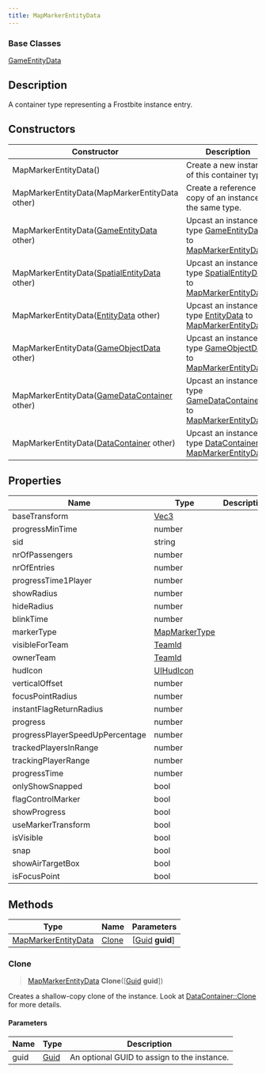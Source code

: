 ```yaml
---
title: MapMarkerEntityData
---
```

### Base Classes

[GameEntityData](/vext/ref/fb/gameentitydata/)

## Description

A container type representing a Frostbite instance entry.

## Constructors

| Constructor                                                                    | Description                                                                                                                   |
| ------------------------------------------------------------------------------ | ----------------------------------------------------------------------------------------------------------------------------- |
| MapMarkerEntityData()                                                          | Create a new instance of this container type.                                                                                 |
| MapMarkerEntityData(MapMarkerEntityData other)                                 | Create a reference copy of an instance of the same type.                                                                      |
| MapMarkerEntityData([GameEntityData](/vext/ref/fb/gameentitydata/) other)                    | Upcast an instance of type [GameEntityData](/vext/ref/fb/gameentitydata/) to [MapMarkerEntityData](/vext/ref/fb/mapmarkerentitydata/).                    |
| MapMarkerEntityData([SpatialEntityData](/vext/ref/fb/spatialentitydata/) other)              | Upcast an instance of type [SpatialEntityData](/vext/ref/fb/spatialentitydata/) to [MapMarkerEntityData](/vext/ref/fb/mapmarkerentitydata/).              |
| MapMarkerEntityData([EntityData](/vext/ref/fb/entitydata/) other)                            | Upcast an instance of type [EntityData](/vext/ref/fb/entitydata/) to [MapMarkerEntityData](/vext/ref/fb/mapmarkerentitydata/).                            |
| MapMarkerEntityData([GameObjectData](/vext/ref/fb/gameobjectdata/) other)                    | Upcast an instance of type [GameObjectData](/vext/ref/fb/gameobjectdata/) to [MapMarkerEntityData](/vext/ref/fb/mapmarkerentitydata/).                    |
| MapMarkerEntityData([GameDataContainer](/vext/ref/fb/gamedatacontainer/) other)              | Upcast an instance of type [GameDataContainer](/vext/ref/fb/gamedatacontainer/) to [MapMarkerEntityData](/vext/ref/fb/mapmarkerentitydata/).              |
| MapMarkerEntityData([DataContainer](/vext/ref/shared/class/datacontainer) other) | Upcast an instance of type [DataContainer](/vext/ref/shared/class/datacontainer) to [MapMarkerEntityData](/vext/ref/fb/mapmarkerentitydata/). |

## Properties

| Name                            | Type                              | Description |
| ------------------------------- | --------------------------------- | ----------- |
| baseTransform                   | [Vec3](/vext/ref/shared/class/vec3) |             |
| progressMinTime                 | number                            |             |
| sid                             | string                            |             |
| nrOfPassengers                  | number                            |             |
| nrOfEntries                     | number                            |             |
| progressTime1Player             | number                            |             |
| showRadius                      | number                            |             |
| hideRadius                      | number                            |             |
| blinkTime                       | number                            |             |
| markerType                      | [MapMarkerType](/vext/ref/fb/mapmarkertype/)    |             |
| visibleForTeam                  | [TeamId](/vext/ref/fb/teamid/)                  |             |
| ownerTeam                       | [TeamId](/vext/ref/fb/teamid/)                  |             |
| hudIcon                         | [UIHudIcon](/vext/ref/fb/uihudicon/)            |             |
| verticalOffset                  | number                            |             |
| focusPointRadius                | number                            |             |
| instantFlagReturnRadius         | number                            |             |
| progress                        | number                            |             |
| progressPlayerSpeedUpPercentage | number                            |             |
| trackedPlayersInRange           | number                            |             |
| trackingPlayerRange             | number                            |             |
| progressTime                    | number                            |             |
| onlyShowSnapped                 | bool                              |             |
| flagControlMarker               | bool                              |             |
| showProgress                    | bool                              |             |
| useMarkerTransform              | bool                              |             |
| isVisible                       | bool                              |             |
| snap                            | bool                              |             |
| showAirTargetBox                | bool                              |             |
| isFocusPoint                    | bool                              |             |

## Methods

| Type                                       | Name            | Parameters                                     |
| ------------------------------------------ | --------------- | ---------------------------------------------- |
| [MapMarkerEntityData](/vext/ref/fb/mapmarkerentitydata/) | [Clone](#clone) | \[[Guid](/vext/ref/shared/class/guid) **guid**\] |

### Clone

> [MapMarkerEntityData](/vext/ref/fb/mapmarkerentitydata/) **Clone**(\[[Guid](/vext/ref/shared/class/guid) **guid**\])

Creates a shallow-copy clone of the instance. Look at [DataContainer::Clone](/vext/ref/shared/class/datacontainer#clone) for more details.

#### Parameters

| Name | Type         | Description                                 |
| ---- | ------------ | ------------------------------------------- |
| guid | [Guid](/vext/ref/shared/class/guid/) | An optional GUID to assign to the instance. |
